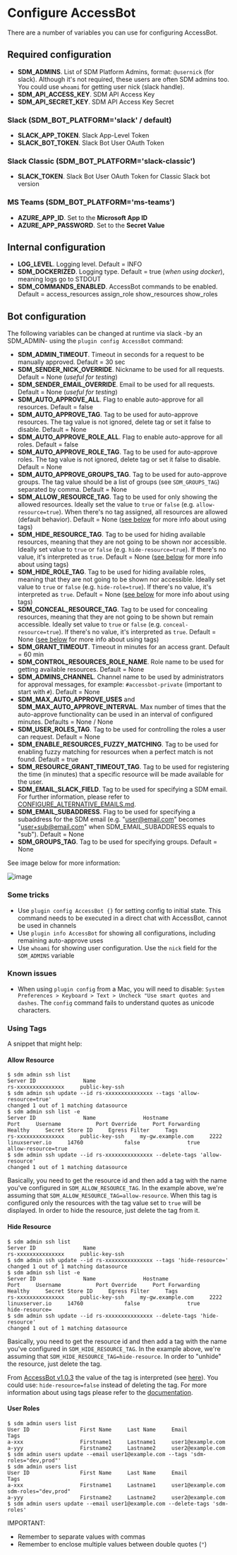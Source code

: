 # Configure AccessBot

There are a number of variables you can use for configuring AccessBot.

## Required configuration
* **SDM_ADMINS**. List of SDM Platform Admins, format: `@usernick` (for slack). Although it's not required, these users are often SDM admins too. You could use `whoami` for getting user nick (slack handle). 
* **SDM_API_ACCESS_KEY**. SDM API Access Key
* **SDM_API_SECRET_KEY**. SDM API Access Key Secret

### Slack (SDM_BOT_PLATFORM='slack' / default)
* **SLACK_APP_TOKEN**. Slack App-Level Token 
* **SLACK_BOT_TOKEN**. Slack Bot User OAuth Token

### Slack Classic (SDM_BOT_PLATFORM='slack-classic')
* **SLACK_TOKEN**. Slack Bot User OAuth Token for Classic Slack bot version

### MS Teams (SDM_BOT_PLATFORM='ms-teams')
* **AZURE_APP_ID**. Set to the **Microsoft App ID**
* **AZURE_APP_PASSWORD**. Set to the **Secret Value** 

## Internal configuration
* **LOG_LEVEL**. Logging level. Default = INFO
* **SDM_DOCKERIZED**. Logging type. Default = true (_when using docker_), meaning logs go to STDOUT
* **SDM_COMMANDS_ENABLED**. AccessBot commands to be enabled. Default = access_resources assign_role show_resources show_roles

## Bot configuration
The following variables can be changed at runtime via slack -by an SDM_ADMIN- using the `plugin config AccessBot` command:
* **SDM_ADMIN_TIMEOUT**. Timeout in seconds for a request to be manually approved. Default = 30 sec
* **SDM_SENDER_NICK_OVERRIDE**. Nickname to be used for all requests. Default = None (_useful for testing_)
* **SDM_SENDER_EMAIL_OVERRIDE**. Email to be used for all requests. Default = None (_useful for testing_)
* **SDM_AUTO_APPROVE_ALL**. Flag to enable auto-approve for all resources. Default = false
* **SDM_AUTO_APPROVE_TAG**. Tag to be used for auto-approve resources. The tag value is not ignored, delete tag or set it false to disable. Default = None
* **SDM_AUTO_APPROVE_ROLE_ALL**. Flag to enable auto-approve for all roles. Default = false
* **SDM_AUTO_APPROVE_ROLE_TAG**. Tag to be used for auto-approve roles. The tag value is not ignored, delete tag or set it false to disable. Default = None
* **SDM_AUTO_APPROVE_GROUPS_TAG**. Tag to be used for auto-approve groups. The tag value should be a list of groups (see `SDM_GROUPS_TAG`) separated by comma. Default = None
* **SDM_ALLOW_RESOURCE_TAG**. Tag to be used for only showing the allowed resources. Ideally set the value to `true` or `false` (e.g. `allow-resource=true`). When there's no tag assigned, all resources are allowed (default behavior). Default = None ([see below](#using-tags) for more info about using tags)
* **SDM_HIDE_RESOURCE_TAG**. Tag to be used for hiding available resources, meaning that they are not going to be shown nor accessible. Ideally set value to `true` or `false` (e.g. `hide-resource=true`). If there's no value, it's interpreted as `true`. Default = None ([see below](#using-tags) for more info about using tags)
* **SDM_HIDE_ROLE_TAG**. Tag to be used for hiding available roles, meaning that they are not going to be shown nor accessible. Ideally set value to `true` or `false` (e.g. `hide-role=true`). If there's no value, it's interpreted as `true`. Default = None ([see below](#using-tags) for more info about using tags)
* **SDM_CONCEAL_RESOURCE_TAG**. Tag to be used for concealing resources, meaning that they are not going to be shown but remain accessible. Ideally set value to `true` or `false` (e.g. `conceal-resource=true`). If there's no value, it's interpreted as `true`. Default = None ([see below](#using-tags) for more info about using tags)
* **SDM_GRANT_TIMEOUT**. Timeout in minutes for an access grant. Default = 60 min
* **SDM_CONTROL_RESOURCES_ROLE_NAME**. Role name to be used for getting available resources. Default = None
* **SDM_ADMINS_CHANNEL**. Channel name to be used by administrators for approval messages, for example: `#accessbot-private` (important to start with `#`). Default = None
* **SDM_MAX_AUTO_APPROVE_USES** and **SDM_MAX_AUTO_APPROVE_INTERVAL**. Max number of times that the auto-approve functionality can be used in an interval of configured minutes. Defaults = None / None
* **SDM_USER_ROLES_TAG**. Tag to be used for controlling the roles a user can request. Default = None
* **SDM_ENABLE_RESOURCES_FUZZY_MATCHING**. Tag to be used for enabling fuzzy matching for resources when a perfect match is not found. Default = true
* **SDM_RESOURCE_GRANT_TIMEOUT_TAG**. Tag to be used for registering the time (in minutes) that a specific resource will be made available for the user.
* **SDM_EMAIL_SLACK_FIELD**. Tag to be used for specifying a SDM email. For further information, please refer to [CONFIGURE_ALTERNATIVE_EMAILS.md](./CONFIGURE_ALTERNATIVE_EMAILS.md).
* **SDM_EMAIL_SUBADDRESS**. Flag to be used for specifying a subaddress for the SDM email (e.g. "user@email.com" becomes "user+sub@email.com" when SDM_EMAIL_SUBADDRESS equals to "sub"). Default = None
* **SDM_GROUPS_TAG**. Tag to be used for specifying groups. Default = None

See image below for more information:

![image](img/bot-config.gif)

### Some tricks
* Use `plugin config AccessBot {}` for setting config to initial state. This command needs to be executed in a direct chat with AccessBot, cannot be used in channels
* Use `plugin info AccessBot` for showing all configurations, including remaining auto-approve uses
* Use `whoami` for showing user configuration. Use the `nick` field for the `SDM_ADMINS` variable

### Known issues
* When using `plugin config` from a Mac, you will need to disable: 
`System Preferences > Keyboard > Text > Uncheck "Use smart quotes and dashes`. The `config` command fails to understand quotes as unicode characters.

### Using Tags
A snippet that might help:

#### Allow Resource
```
$ sdm admin ssh list
Server ID               Name
rs-xxxxxxxxxxxxxxx     public-key-ssh
$ sdm admin ssh update --id rs-xxxxxxxxxxxxxxx --tags 'allow-resource=true'
changed 1 out of 1 matching datasource
$ sdm admin ssh list -e
Server ID               Name               Hostname                Port     Username           Port Override     Port Forwarding     Healthy     Secret Store ID     Egress Filter     Tags
rs-xxxxxxxxxxxxxxx     public-key-ssh     my-gw.example.com     2222     linuxserver.io     14760             false               true                                              allow-resource=true
$ sdm admin ssh update --id rs-xxxxxxxxxxxxxxx --delete-tags 'allow-resource'
changed 1 out of 1 matching datasource
```

Basically, you need to get the resource id and then add a tag with the name you've configured in `SDM_ALLOW_RESOURCE_TAG`. In the example above, we're assuming that `SDM_ALLOW_RESOURCE_TAG=allow-resource`. When this tag is configured only the resources with the tag value set to `true` will be displayed. In order to hide the resource, just delete the tag from it.

#### Hide Resource
```
$ sdm admin ssh list
Server ID               Name
rs-xxxxxxxxxxxxxxx     public-key-ssh
$ sdm admin ssh update --id rs-xxxxxxxxxxxxxxx --tags 'hide-resource='
changed 1 out of 1 matching datasource
$ sdm admin ssh list -e
Server ID               Name               Hostname                Port     Username           Port Override     Port Forwarding     Healthy     Secret Store ID     Egress Filter     Tags
rs-xxxxxxxxxxxxxxx     public-key-ssh     my-gw.example.com     2222     linuxserver.io     14760             false               true                                              hide-resource=
$ sdm admin ssh update --id rs-xxxxxxxxxxxxxxx --delete-tags 'hide-resource'
changed 1 out of 1 matching datasource
```

Basically, you need to get the resource id and then add a tag with the name you've configured in `SDM_HIDE_RESOURCE_TAG`. In the example above, we're assuming that `SDM_HIDE_RESOURCE_TAG=hide-resource`. In order to "unhide" the resource, just delete the tag.

From [AccessBot v1.0.3](https://github.com/strongdm/accessbot/releases/tag/1.0.3) the value of the tag is interpreted (see [here](https://github.com/strongdm/accessbot/issues/83)). You could use: `hide-resource=false` instead of deleting the tag. For more information about using tags please refer to the [documentation](https://www.strongdm.com/docs/automation/getting-started/tags).

#### User Roles
```
$ sdm admin users list
User ID                First Name     Last Name     Email                            Tags
a-xxx                  Firstname1     Lastname1     user1@example.com
a-yyy                  Firstname2     Lastname2     user2@example.com
$ sdm admin users update --email user1@example.com --tags 'sdm-roles="dev,prod"'
$ sdm admin users list
User ID                First Name     Last Name     Email                              Tags
a-xxx                  Firstname1     Lastname1     user1@example.com          sdm-roles="dev,prod"
a-yyy                  Firstname2     Lastname2     user2@example.com
$ sdm admin users update --email user1@example.com --delete-tags 'sdm-roles'
```

IMPORTANT:
* Remember to separate values with commas
* Remember to enclose multiple values between double quotes (`"`)
